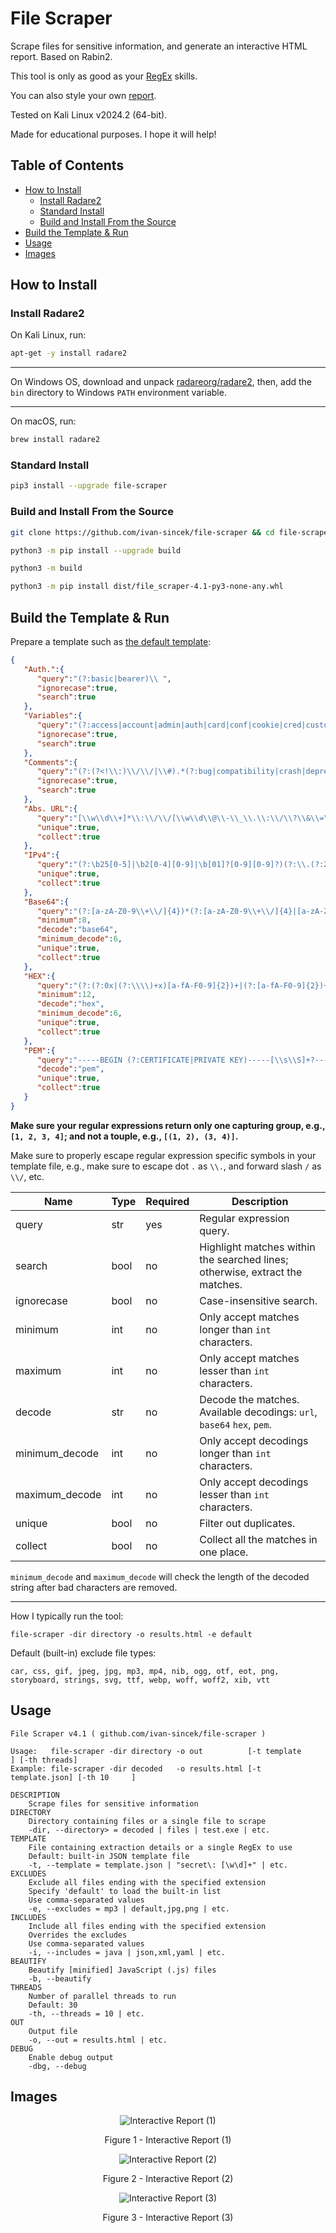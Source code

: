 # File Scraper

Scrape files for sensitive information, and generate an interactive HTML report. Based on Rabin2.

This tool is only as good as your [RegEx](https://github.com/ivan-sincek/file-scraper?tab=readme-ov-file#build-the-template--run) skills.

You can also style your own [report](https://github.com/ivan-sincek/file-scraper/blob/main/src/file_scraper/reports/default.html).

Tested on Kali Linux v2024.2 (64-bit).

Made for educational purposes. I hope it will help!

## Table of Contents

* [How to Install](#how-to-install)
	* [Install Radare2](#install-radare2)
	* [Standard Install](#standard-install)
	* [Build and Install From the Source](#build-and-install-from-the-source)
* [Build the Template & Run](#build-the-template--run)
* [Usage](#usage)
* [Images](#images)

## How to Install

### Install Radare2

On Kali Linux, run:

```bash
apt-get -y install radare2
```

---

On Windows OS, download and unpack [radareorg/radare2](https://github.com/radareorg/radare2/releases), then, add the `bin` directory to Windows `PATH` environment variable.

---

On macOS, run:

```bash
brew install radare2
```

### Standard Install

```bash
pip3 install --upgrade file-scraper
```

### Build and Install From the Source

```bash
git clone https://github.com/ivan-sincek/file-scraper && cd file-scraper

python3 -m pip install --upgrade build

python3 -m build

python3 -m pip install dist/file_scraper-4.1-py3-none-any.whl
```

## Build the Template & Run

Prepare a template such as [the default template](https://github.com/ivan-sincek/file-scraper/blob/main/src/file_scraper/templates/default.json):

```json
{
   "Auth.":{
      "query":"(?:basic|bearer)\\ ",
      "ignorecase":true,
      "search":true
   },
   "Variables":{
      "query":"(?:access|account|admin|auth|card|conf|cookie|cred|customer|email|history|ident|info|jwt|key|kyc|log|otp|pass|pin|priv|refresh|salt|secret|seed|session|setting|sign|token|transaction|transfer|user)[\\w\\d\\-\\_]*(?:\\\"\\ *\\:|\\ *\\=[^\\=]{1})",
      "ignorecase":true,
      "search":true
   },
   "Comments":{
      "query":"(?:(?<!\\:)\\/\\/|\\#).*(?:bug|compatibility|crash|deprecated|fix|issue|legacy|problem|review|security|todo|to do|to-do|to_do|vuln|warning)",
      "ignorecase":true,
      "search":true
   },
   "Abs. URL":{
      "query":"[\\w\\d\\+]*\\:\\/\\/[\\w\\d\\@\\-\\_\\.\\:\\/\\?\\&\\=\\%\\#]+",
      "unique":true,
      "collect":true
   },
   "IPv4":{
      "query":"(?:\b25[0-5]|\b2[0-4][0-9]|\b[01]?[0-9][0-9]?)(?:\\.(?:25[0-5]|2[0-4][0-9]|[01]?[0-9][0-9]?)){3}",
      "unique":true,
      "collect":true
   },
   "Base64":{
      "query":"(?:[a-zA-Z0-9\\+\\/]{4})*(?:[a-zA-Z0-9\\+\\/]{4}|[a-zA-Z0-9\\+\\/]{3}\\=|[a-zA-Z0-9\\+\\/]{2}\\=\\=)",
      "minimum":8,
      "decode":"base64",
      "minimum_decode":6,
      "unique":true,
      "collect":true
   },
   "HEX":{
      "query":"(?:(?:0x|(?:\\\\)+x)[a-fA-F0-9]{2})+|(?:[a-fA-F0-9]{2})+",
      "minimum":12,
      "decode":"hex",
      "minimum_decode":6,
      "unique":true,
      "collect":true
   },
   "PEM":{
      "query":"-----BEGIN (?:CERTIFICATE|PRIVATE KEY)-----[\\s\\S]+?-----END (?:CERTIFICATE|PRIVATE KEY)-----",
      "decode":"pem",
      "unique":true,
      "collect":true
   }
}
```

**Make sure your regular expressions return only one capturing group, e.g., `[1, 2, 3, 4]`; and not a touple, e.g., `[(1, 2), (3, 4)]`.**

Make sure to properly escape regular expression specific symbols in your template file, e.g., make sure to escape dot `.` as `\\.`, and forward slash `/` as `\\/`, etc.

| Name | Type | Required |Description |
| --- | --- | --- | --- |
| query | str | yes | Regular expression query. |
| search | bool | no | Highlight matches within the searched lines; otherwise, extract the matches. |
| ignorecase | bool | no | Case-insensitive search. |
| minimum | int | no | Only accept matches longer than `int` characters. |
| maximum | int | no | Only accept matches lesser than `int` characters. |
| decode | str | no | Decode the matches. Available decodings: `url`, `base64` `hex`, `pem`. |
| minimum_decode | int | no | Only accept decodings longer than `int` characters. |
| maximum_decode | int | no | Only accept decodings lesser than `int` characters. |
| unique | bool | no | Filter out duplicates. |
| collect | bool | no | Collect all the matches in one place. |

`minimum_decode` and `maximum_decode` will check the length of the decoded string after bad characters are removed.

---

How I typically run the tool:

```fundamental
file-scraper -dir directory -o results.html -e default
```

Default (built-in) exclude file types:

```fundamental
car, css, gif, jpeg, jpg, mp3, mp4, nib, ogg, otf, eot, png, storyboard, strings, svg, ttf, webp, woff, woff2, xib, vtt
```

## Usage

```fundamental
File Scraper v4.1 ( github.com/ivan-sincek/file-scraper )

Usage:   file-scraper -dir directory -o out          [-t template     ] [-th threads]
Example: file-scraper -dir decoded   -o results.html [-t template.json] [-th 10     ]

DESCRIPTION
    Scrape files for sensitive information
DIRECTORY
    Directory containing files or a single file to scrape
    -dir, --directory> = decoded | files | test.exe | etc.
TEMPLATE
    File containing extraction details or a single RegEx to use
    Default: built-in JSON template file
    -t, --template = template.json | "secret\: [\w\d]+" | etc.
EXCLUDES
    Exclude all files ending with the specified extension
    Specify 'default' to load the built-in list
    Use comma-separated values
    -e, --excludes = mp3 | default,jpg,png | etc.
INCLUDES
    Include all files ending with the specified extension
    Overrides the excludes
    Use comma-separated values
    -i, --includes = java | json,xml,yaml | etc.
BEAUTIFY
    Beautify [minified] JavaScript (.js) files
    -b, --beautify
THREADS
    Number of parallel threads to run
    Default: 30
    -th, --threads = 10 | etc.
OUT
    Output file
    -o, --out = results.html | etc.
DEBUG
    Enable debug output
    -dbg, --debug
```

## Images

<p align="center"><img src="https://github.com/ivan-sincek/file-scraper/blob/main/img/interactive_report_1.png" alt="Interactive Report (1)"></p>

<p align="center">Figure 1 - Interactive Report (1)</p>

<p align="center"><img src="https://github.com/ivan-sincek/file-scraper/blob/main/img/interactive_report_2.png" alt="Interactive Report (2)"></p>

<p align="center">Figure 2 - Interactive Report (2)</p>

<p align="center"><img src="https://github.com/ivan-sincek/file-scraper/blob/main/img/interactive_report_3.png" alt="Interactive Report (3)"></p>

<p align="center">Figure 3 - Interactive Report (3)</p>
